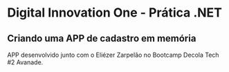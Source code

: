 # Digital Innovation One - Prática .NET

## Criando uma APP de cadastro em memória

APP desenvolvido junto com o Eliézer Zarpelão no Bootcamp Decola Tech #2 Avanade.

